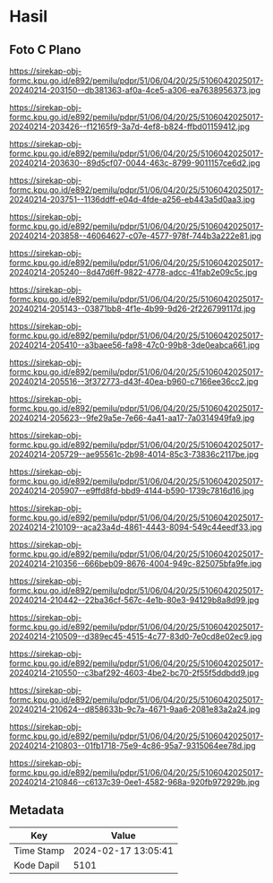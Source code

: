 # Hasil

## Foto C Plano

https://sirekap-obj-formc.kpu.go.id/e892/pemilu/pdpr/51/06/04/20/25/5106042025017-20240214-203150--db381363-af0a-4ce5-a306-ea7638956373.jpg

https://sirekap-obj-formc.kpu.go.id/e892/pemilu/pdpr/51/06/04/20/25/5106042025017-20240214-203426--f12165f9-3a7d-4ef8-b824-ffbd01159412.jpg

https://sirekap-obj-formc.kpu.go.id/e892/pemilu/pdpr/51/06/04/20/25/5106042025017-20240214-203630--89d5cf07-0044-463c-8799-9011157ce6d2.jpg

https://sirekap-obj-formc.kpu.go.id/e892/pemilu/pdpr/51/06/04/20/25/5106042025017-20240214-203751--1136ddff-e04d-4fde-a256-eb443a5d0aa3.jpg

https://sirekap-obj-formc.kpu.go.id/e892/pemilu/pdpr/51/06/04/20/25/5106042025017-20240214-203858--46064627-c07e-4577-978f-744b3a222e81.jpg

https://sirekap-obj-formc.kpu.go.id/e892/pemilu/pdpr/51/06/04/20/25/5106042025017-20240214-205240--8d47d6ff-9822-4778-adcc-41fab2e09c5c.jpg

https://sirekap-obj-formc.kpu.go.id/e892/pemilu/pdpr/51/06/04/20/25/5106042025017-20240214-205143--03871bb8-4f1e-4b99-9d26-2f226799117d.jpg

https://sirekap-obj-formc.kpu.go.id/e892/pemilu/pdpr/51/06/04/20/25/5106042025017-20240214-205410--a3baee56-fa98-47c0-99b8-3de0eabca661.jpg

https://sirekap-obj-formc.kpu.go.id/e892/pemilu/pdpr/51/06/04/20/25/5106042025017-20240214-205516--3f372773-d43f-40ea-b960-c7166ee36cc2.jpg

https://sirekap-obj-formc.kpu.go.id/e892/pemilu/pdpr/51/06/04/20/25/5106042025017-20240214-205623--9fe29a5e-7e66-4a41-aa17-7a0314949fa9.jpg

https://sirekap-obj-formc.kpu.go.id/e892/pemilu/pdpr/51/06/04/20/25/5106042025017-20240214-205729--ae95561c-2b98-4014-85c3-73836c2117be.jpg

https://sirekap-obj-formc.kpu.go.id/e892/pemilu/pdpr/51/06/04/20/25/5106042025017-20240214-205907--e9ffd8fd-bbd9-4144-b590-1739c7816d16.jpg

https://sirekap-obj-formc.kpu.go.id/e892/pemilu/pdpr/51/06/04/20/25/5106042025017-20240214-210109--aca23a4d-4861-4443-8094-549c44eedf33.jpg

https://sirekap-obj-formc.kpu.go.id/e892/pemilu/pdpr/51/06/04/20/25/5106042025017-20240214-210356--666beb09-8676-4004-949c-825075bfa9fe.jpg

https://sirekap-obj-formc.kpu.go.id/e892/pemilu/pdpr/51/06/04/20/25/5106042025017-20240214-210442--22ba36cf-567c-4e1b-80e3-94129b8a8d99.jpg

https://sirekap-obj-formc.kpu.go.id/e892/pemilu/pdpr/51/06/04/20/25/5106042025017-20240214-210509--d389ec45-4515-4c77-83d0-7e0cd8e02ec9.jpg

https://sirekap-obj-formc.kpu.go.id/e892/pemilu/pdpr/51/06/04/20/25/5106042025017-20240214-210550--c3baf292-4603-4be2-bc70-2f55f5ddbdd9.jpg

https://sirekap-obj-formc.kpu.go.id/e892/pemilu/pdpr/51/06/04/20/25/5106042025017-20240214-210624--d858633b-9c7a-4671-9aa6-2081e83a2a24.jpg

https://sirekap-obj-formc.kpu.go.id/e892/pemilu/pdpr/51/06/04/20/25/5106042025017-20240214-210803--01fb1718-75e9-4c86-95a7-9315064ee78d.jpg

https://sirekap-obj-formc.kpu.go.id/e892/pemilu/pdpr/51/06/04/20/25/5106042025017-20240214-210846--c6137c39-0ee1-4582-968a-920fb972929b.jpg


## Metadata

| Key        | Value               |
| ---------- | ------------------- |
| Time Stamp | 2024-02-17 13:05:41 |
| Kode Dapil | 5101                |



